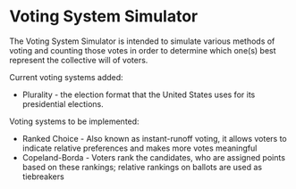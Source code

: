 # Voting System Simulator
The Voting System Simulator is intended to simulate various methods of voting and counting those votes in order to determine which one(s) best represent the collective will of voters.


Current voting systems added:
 * Plurality - the election format that the United States uses for its presidential elections.


Voting systems to be implemented:
 * Ranked Choice - Also known as instant-runoff voting, it allows voters to indicate relative preferences and makes more votes meaningful
 * Copeland-Borda - Voters rank the candidates, who are assigned points based on these rankings; relative rankings on ballots are used as tiebreakers
